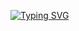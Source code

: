 <a href="https://git.io/typing-svg"><img src="https://readme-typing-svg.demolab.com?font=Fira+Code&pause=1000&color=7382F7&background=009CFF00&random=true&width=435&lines=Hi+there+%F0%9F%91%8B" alt="Typing SVG" /></a>

<!--
**Pa-dej/Pa-dej** is a ✨ _special_ ✨ repository because its `README.md` (this file) appears on your GitHub profile.

Here are some ideas to get you started:

- 🔭 I’m currently working on ...
- 🌱 I’m currently learning ...
- 👯 I’m looking to collaborate on ...
- 🤔 I’m looking for help with ...
- 💬 Ask me about ...
- 📫 How to reach me: ...
- 😄 Pronouns: ...
- ⚡ Fun fact: ...
-->
